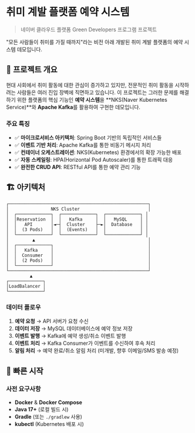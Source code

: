 # 취미 계발 플랫폼 예약 시스템

> 네이버 클라우드 플랫폼 Green Developers 프로그램 프로젝트

"모든 사람들이 취미를 가질 때까지"라는 비전 아래 개발된 취미 계발 플랫폼의 예약 시스템 데모입니다.

## 🎯 프로젝트 개요

현대 사회에서 취미 활동에 대한 관심이 증가하고 있지만, 전문적인 취미 활동을 시작하려는 사람들은 여러 진입 장벽에 직면하고 있습니다. 이 프로젝트는 그러한 문제를 해결하기 위한 플랫폼의 핵심 기능인 **예약 시스템**을 **NKS(Naver Kubernetes Service)**와 **Apache Kafka**를 활용하여 구현한 데모입니다.

### 주요 특징

- ✅ **마이크로서비스 아키텍처**: Spring Boot 기반의 독립적인 서비스들
- ✅ **이벤트 기반 처리**: Apache Kafka를 통한 비동기 메시지 처리
- ✅ **컨테이너 오케스트레이션**: NKS(Kubernetes) 환경에서의 확장 가능한 배포
- ✅ **자동 스케일링**: HPA(Horizontal Pod Autoscaler)를 통한 트래픽 대응
- ✅ **완전한 CRUD API**: RESTful API를 통한 예약 관리 기능

## 🏗️ 아키텍처

```
┌─────────────────────────────────────────────────────┐
│                NKS Cluster                          │
│  ┌─────────────┐  ┌─────────────┐  ┌─────────────┐ │
│  │Reservation  │  │   Kafka     │  │   MySQL     │ │
│  │   API       │◄─┤  Cluster    ├─►│  Database   │ │
│  │  (3 Pods)   │  │  (Events)   │  │             │ │
│  └─────────────┘  └─────────────┘  └─────────────┘ │
│         ▲                                           │
│  ┌─────────────┐                                    │
│  │   Kafka     │                                    │
│  │  Consumer   │                                    │
│  │  (2 Pods)   │                                    │
│  └─────────────┘                                    │
└─────────────────────────────────────────────────────┘
         ▲
┌─────────────┐
│LoadBalancer │
└─────────────┘
```

### 데이터 플로우

1. **예약 요청** → API 서버가 요청 수신
2. **데이터 저장** → MySQL 데이터베이스에 예약 정보 저장
3. **이벤트 발행** → Kafka에 예약 생성/취소 이벤트 발행
4. **이벤트 처리** → Kafka Consumer가 이벤트를 수신하여 후속 처리
5. **알림 처리** → 예약 완료/취소 알림 처리 (미개발, 향후 이메일/SMS 발송 예정)

## 🚀 빠른 시작

### 사전 요구사항

- **Docker** & **Docker Compose**
- **Java 17+** (로컬 빌드 시)
- **Gradle** (또는 `./gradlew` 사용)
- **kubectl** (Kubernetes 배포 시)


